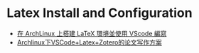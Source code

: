 # Latex Install and Configuration
- [在 ArchLinux 上搭建 LaTeX 環境並使用 VScode 編寫](https://huangno1.github.io/arhlinux_vscode_latex_install_configuration/)
- [Archlinux下VSCode+Latex+Zotero的论文写作方案](https://zhangjk98.xyz/paper-with-latex-zotero-vscode/)
